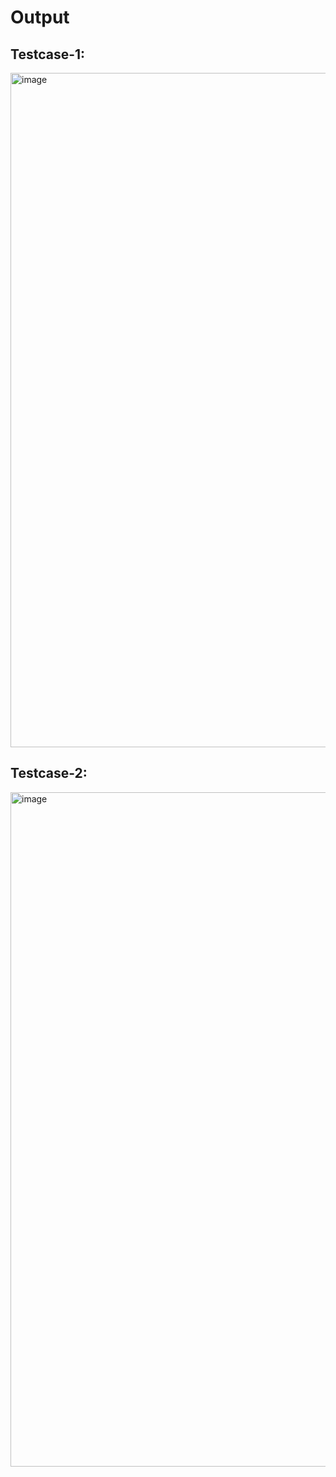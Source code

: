 # Output

## Testcase-1:
<img width="1917" height="1079" alt="image" src="https://github.com/user-attachments/assets/c9ea4116-b930-4bdc-afd5-506070bbbe0b" />

## Testcase-2:
<img width="1919" height="1079" alt="image" src="https://github.com/user-attachments/assets/3d8c61ff-4962-4fb5-a7f2-edd88ea0d3e0" />

